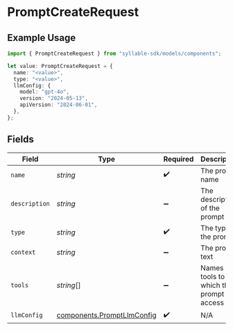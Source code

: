 # PromptCreateRequest

## Example Usage

```typescript
import { PromptCreateRequest } from "syllable-sdk/models/components";

let value: PromptCreateRequest = {
  name: "<value>",
  type: "<value>",
  llmConfig: {
    model: "gpt-4o",
    version: "2024-05-13",
    apiVersion: "2024-06-01",
  },
};
```

## Fields

| Field                                                                    | Type                                                                     | Required                                                                 | Description                                                              |
| ------------------------------------------------------------------------ | ------------------------------------------------------------------------ | ------------------------------------------------------------------------ | ------------------------------------------------------------------------ |
| `name`                                                                   | *string*                                                                 | :heavy_check_mark:                                                       | The prompt name                                                          |
| `description`                                                            | *string*                                                                 | :heavy_minus_sign:                                                       | The description of the prompt                                            |
| `type`                                                                   | *string*                                                                 | :heavy_check_mark:                                                       | The type of the prompt                                                   |
| `context`                                                                | *string*                                                                 | :heavy_minus_sign:                                                       | The prompt text                                                          |
| `tools`                                                                  | *string*[]                                                               | :heavy_minus_sign:                                                       | Names of tools to which the prompt has access                            |
| `llmConfig`                                                              | [components.PromptLlmConfig](../../models/components/promptllmconfig.md) | :heavy_check_mark:                                                       | N/A                                                                      |